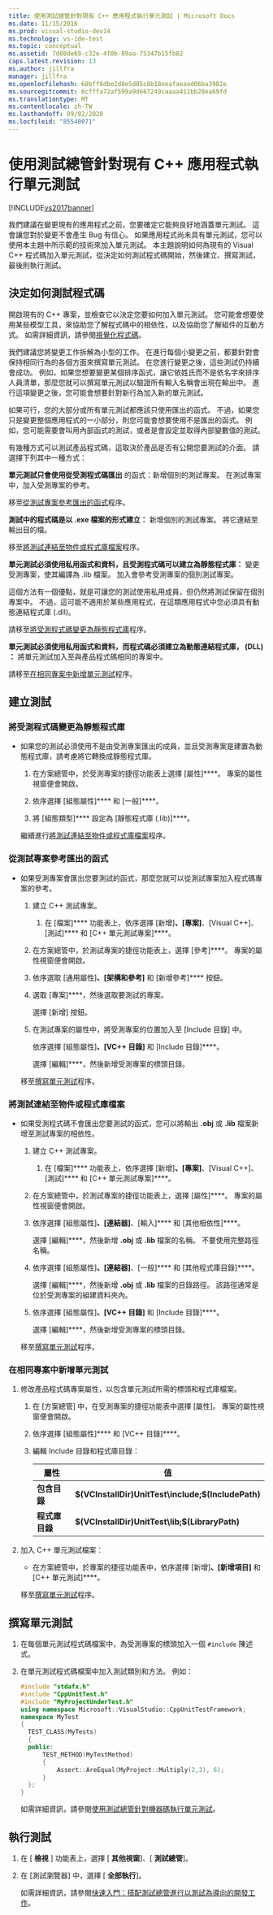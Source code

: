 ```yaml
---
title: 使用測試總管針對現有 C++ 應用程式執行單元測試 | Microsoft Docs
ms.date: 11/15/2016
ms.prod: visual-studio-dev14
ms.technology: vs-ide-test
ms.topic: conceptual
ms.assetid: 7d08de69-c32e-4f0b-89aa-75347b15fb82
caps.latest.revision: 13
ms.author: jillfra
manager: jillfra
ms.openlocfilehash: 68bff8dbe2d0e5d85c8b18eeafaeaad06ba3982e
ms.sourcegitcommit: 6cfffa72af599a9d667249caaaa411bb28ea69fd
ms.translationtype: MT
ms.contentlocale: zh-TW
ms.lasthandoff: 09/02/2020
ms.locfileid: "85540071"
---
```

# <a name="unit-testing-existing-c-applications-with-test-explorer"></a>使用測試總管針對現有 C++ 應用程式執行單元測試
[!INCLUDE[vs2017banner](../includes/vs2017banner.md)]

我們建議在變更現有的應用程式之前，您要確定它能夠良好地涵蓋單元測試。 這會讓您對於變更不會產生 Bug 有信心。 如果應用程式尚未具有單元測試，您可以使用本主題中所示範的技術來加入單元測試。 本主題說明如何為現有的 Visual C++ 程式碼加入單元測試，從決定如何測試程式碼開始，然後建立、撰寫測試，最後則執行測試。

## <a name="deciding-how-to-test-your-code"></a>決定如何測試程式碼
 開啟現有的 C++ 專案，並檢查它以決定您要如何加入單元測試。 您可能會想要使用某些模型工具，來協助您了解程式碼中的相依性，以及協助您了解組件的互動方式。 如需詳細資訊，請參閱[視覺化程式碼](../modeling/visualize-code.md)。

 我們建議您將變更工作拆解為小型的工作。 在進行每個小變更之前，都要針對會保持相同行為的各個方面來撰寫單元測試。 在您進行變更之後，這些測試仍持續會成功。 例如，如果您想要變更某個排序函式，讓它依姓氏而不是依名字來排序人員清單，那麼您就可以撰寫單元測試以驗證所有輸入名稱會出現在輸出中。 進行這項變更之後，您可能會想要針對新行為加入新的單元測試。

 如果可行，您的大部分或所有單元測試都應該只使用匯出的函式。 不過，如果您只是變更整個應用程式的一小部分，則您可能會想要使用不是匯出的函式。 例如，您可能需要會叫用內部函式的測試，或者是會設定並取得內部變數值的測試。

 有幾種方式可以測試產品程式碼，這取決於產品是否有公開您要測試的介面。 請選擇下列其中一種方式：

 **單元測試只會使用從受測程式碼匯出** 的函式：新增個別的測試專案。 在測試專案中，加入受測專案的參考。

 移至[從測試專案參考匯出的函式](#projectRef)程序。

 **測試中的程式碼是以 .exe 檔案的形式建立：** 新增個別的測試專案。 將它連結至輸出目的檔。

 移至[將測試連結至物件或程式庫檔案](#objectRef)程序。

 **單元測試必須使用私用函式和資料，且受測程式碼可以建立為靜態程式庫：** 變更受測專案，使其編譯為 .lib 檔案。 加入會參考受測專案的個別測試專案。

 這個方法有一個優點，就是可讓您的測試使用私用成員，但仍然將測試保留在個別專案中。 不過，這可能不適用於某些應用程式，在這類應用程式中您必須具有動態連結程式庫 (.dll)。

 請移至[將受測程式碼變更為靜態程式庫](#staticLink)程序。

 **單元測試必須使用私用函式和資料，而程式碼必須建立為動態連結程式庫， (DLL) ：** 將單元測試加入至與產品程式碼相同的專案中。

 請移至[在相同專案中新增單元測試](#sameProject)程序。

## <a name="creating-the-tests"></a>建立測試

### <a name="to-change-the-code-under-test-to-a-static-library"></a><a name="staticLink"></a> 將受測程式碼變更為靜態程式庫

- 如果您的測試必須使用不是由受測專案匯出的成員，並且受測專案是建置為動態程式庫，請考慮將它轉換成靜態程式庫。

  1. 在方案總管中，於受測專案的捷徑功能表上選擇 [屬性]****。 專案的屬性視窗便會開啟。

  2. 依序選擇 [組態屬性]**** 和 [一般]****。

  3. 將 [組態類型]**** 設定為 [靜態程式庫 (.lib)]****。

  繼續進行[將測試連結至物件或程式庫檔案](#objectRef)程序。

### <a name="to-reference-exported-functions-from-the-test-project"></a><a name="projectRef"></a> 從測試專案參考匯出的函式

- 如果受測專案會匯出您要測試的函式，那麼您就可以從測試專案加入程式碼專案的參考。

  1. 建立 C++ 測試專案。

      1. 在 [檔案]**** 功能表上，依序選擇 [新增]****、[專案]****、[Visual C++]、[測試]**** 和 [C++ 單元測試專案]****。

  2. 在方案總管中，於測試專案的捷徑功能表上，選擇 [參考]****。 專案的屬性視窗便會開啟。

  3. 依序選取 [通用屬性]****、[架構和參考]**** 和 [新增參考]**** 按鈕。

  4. 選取 [專案]****，然後選取要測試的專案。

       選擇 [新增] 按鈕。

  5. 在測試專案的屬性中，將受測專案的位置加入至 [Include 目錄] 中。

       依序選擇 [組態屬性]****、[VC++ 目錄]**** 和 [Include 目錄]****。

       選擇 [編輯]****，然後新增受測專案的標頭目錄。

  移至[撰寫單元測試](#addTests)程序。

### <a name="to-link-the-tests-to-the-object-or-library-files"></a><a name="objectRef"></a> 將測試連結至物件或程式庫檔案

- 如果受測程式碼不會匯出您要測試的函式，您可以將輸出 **.obj** 或 **.lib** 檔案新增至測試專案的相依性。

  1. 建立 C++ 測試專案。

      1. 在 [檔案]**** 功能表上，依序選擇 [新增]****、[專案]****、[Visual C++]、[測試]**** 和 [C++ 單元測試專案]****。

  2. 在方案總管中，於測試專案的捷徑功能表上，選擇 [屬性]****。 專案的屬性視窗便會開啟。

  3. 依序選擇 [組態屬性]****、[連結器]****、[輸入]**** 和 [其他相依性]****。

       選擇 [編輯]****，然後新增 **.obj** 或 **.lib** 檔案的名稱。 不要使用完整路徑名稱。

  4. 依序選擇 [組態屬性]****、[連結器]****、[一般]**** 和 [其他程式庫目錄]****。

       選擇 [編輯]****，然後新增 **.obj** 或 **.lib** 檔案的目錄路徑。 該路徑通常是位於受測專案的組建資料夾內。

  5. 依序選擇 [組態屬性]****、[VC++ 目錄]**** 和 [Include 目錄]****。

       選擇 [編輯]****，然後新增受測專案的標頭目錄。

  移至[撰寫單元測試](#addTests)程序。

### <a name="to-add-unit-tests-in-the-same-project"></a><a name="sameProject"></a> 在相同專案中新增單元測試

1. 修改產品程式碼專案屬性，以包含單元測試所需的標頭和程式庫檔案。

   1. 在 [方案總管] 中，在受測專案的捷徑功能表中選擇 [屬性]。 專案的屬性視窗便會開啟。

   2. 依序選擇 [組態屬性]**** 和 [VC++ 目錄]****。

   3. 編輯 Include 目錄和程式庫目錄：

       |屬性|值|
       |-|-|
       |**包含目錄**|**$(VCInstallDir)UnitTest\include;$(IncludePath)**|
       |**程式庫目錄**|**$(VCInstallDir)UnitTest\lib;$(LibraryPath)**|

2. 加入 C++ 單元測試檔案：

   - 在方案總管中，於專案的捷徑功能表中，依序選擇 [新增]****、[新增項目]**** 和 [C++ 單元測試]****。

   移至[撰寫單元測試](#addTests)程序。

## <a name="writing-the-unit-tests"></a><a name="addTests"></a> 撰寫單元測試

1. 在每個單元測試程式碼檔案中，為受測專案的標頭加入一個 `#include` 陳述式。

2. 在單元測試程式碼檔案中加入測試類別和方法。 例如：

   ```cpp
   #include "stdafx.h"
   #include "CppUnitTest.h"
   #include "MyProjectUnderTest.h"
   using namespace Microsoft::VisualStudio::CppUnitTestFramework;
   namespace MyTest
   {
     TEST_CLASS(MyTests)
     {
     public:
         TEST_METHOD(MyTestMethod)
         {
             Assert::AreEqual(MyProject::Multiply(2,3), 6);
         }
     };
   }
   ```

   如需詳細資訊，請參閱[使用測試總管針對機器碼執行單元測試](https://msdn.microsoft.com/8a09d6d8-3613-49d8-9ffe-11375ac4736c)。

## <a name="run-the-tests"></a>執行測試

1. 在 [ **檢視** ] 功能表上，選擇 [ **其他視窗**]、[ **測試總管**]。

2. 在 [測試瀏覽器] 中，選擇 [ **全部執行**]。

   如需詳細資訊，請參閱[快速入門：搭配測試總管進行以測試為導向的開發工作](../test/quick-start-test-driven-development-with-test-explorer.md)。
